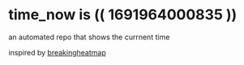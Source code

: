 # time_now is (( 1691964000835 ))

an automated repo that shows the currnent time

inspired by [breakingheatmap](https://github.com/breakingheatmap/breakingheatmap)